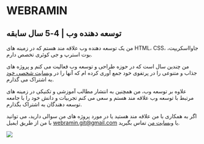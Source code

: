 # WEBRAMIN
## توسعه دهنده وب | 4-5 سال سابقه

من یک توسعه دهنده وب علاقه مند هستم که در زمینه های HTML، CSS، جاوااسکریپت، بوت استرپ و جی کوئری تخصص دارم.

من چندین سال است که در حوزه طراحی و توسعه وب فعالیت می کنم و پروژه های جذاب و متنوعی را در پرتفوی خود جمع آوری کرده ام که آنها را در [وبسایت شخصی خود](https://webramin.github.io/posts/) به اشتراک می گذارم.

علاوه بر توسعه وب، من همچنین به انتشار مطالب آموزشی و تکنیکی در زمینه های مرتبط با توسعه وب علاقه مند هستم و سعی می کنم تجربیات و دانش خود را با جامعه توسعه دهندگان به اشتراک بگذارم.

اگر به همکاری با من علاقه مند هستید یا در مورد پروژه های من سوالی دارید، می توانید
با من از طریق ایمیل [webramin.git@gmail.com](mailto:webramin.git@gmail.com) یا [وبسایت من](https://webramin.github.io/) تماس بگیرید.


<img src="https://opengraph.githubassets.com/0b812d4ce599e792900e29dc86d127f21f55e85cf5f26eba701642ef6175c73c/webramin/webramin.github.io" />
